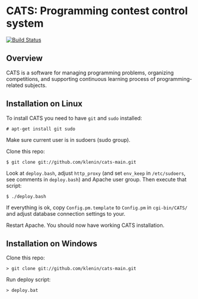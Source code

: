 # CATS: Programming contest control system

[![Build Status](https://travis-ci.org/klenin/cats-main.svg?branch=master)](https://travis-ci.org/klenin/cats-main)

## Overview

CATS is a software for managing programming problems, organizing competitions,
and supporting continuous learning process of programming-related subjects.

## Installation on Linux

To install CATS you need to have `git` and `sudo` installed:

`# apt-get install git sudo`

Make sure current user is in sudoers (sudo group).

Clone this repo:

`$ git clone git://github.com/klenin/cats-main.git`

Look at `deploy.bash`, adjust `http_proxy` (and set `env_keep` in `/etc/sudoers`,
see comments in `deploy.bash`) and Apache user group. Then execute that script:

`$ ./deploy.bash`

If everything is ok, copy `Config.pm.template` to `Config.pm` in
`cgi-bin/CATS/` and adjust database connection settings to your.

Restart Apache. You should now have working CATS installation.

## Installation on Windows

Clone this repo:

`> git clone git://github.com/klenin/cats-main.git`

Run deploy script:

`> deploy.bat`
